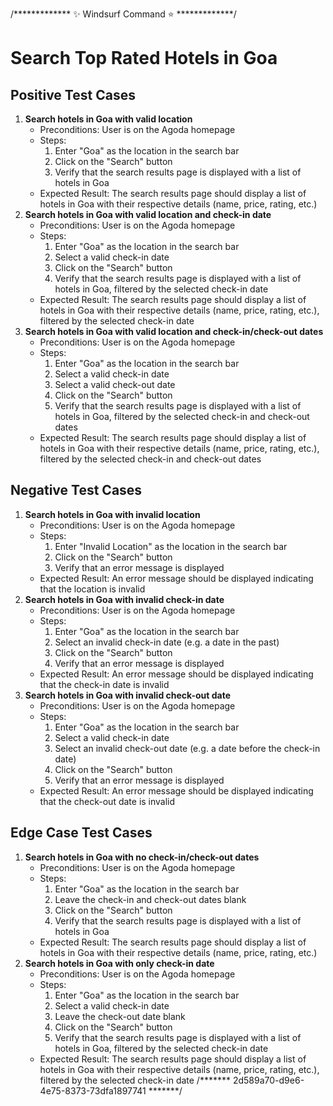 /*************  ✨ Windsurf Command ⭐  *************/
# Search Top Rated Hotels in Goa

## Positive Test Cases

1. **Search hotels in Goa with valid location**
	* Preconditions: User is on the Agoda homepage
	* Steps:
		1. Enter "Goa" as the location in the search bar
		2. Click on the "Search" button
		3. Verify that the search results page is displayed with a list of hotels in Goa
	* Expected Result: The search results page should display a list of hotels in Goa with their respective details (name, price, rating, etc.)
2. **Search hotels in Goa with valid location and check-in date**
	* Preconditions: User is on the Agoda homepage
	* Steps:
		1. Enter "Goa" as the location in the search bar
		2. Select a valid check-in date
		3. Click on the "Search" button
		4. Verify that the search results page is displayed with a list of hotels in Goa, filtered by the selected check-in date
	* Expected Result: The search results page should display a list of hotels in Goa with their respective details (name, price, rating, etc.), filtered by the selected check-in date
3. **Search hotels in Goa with valid location and check-in/check-out dates**
	* Preconditions: User is on the Agoda homepage
	* Steps:
		1. Enter "Goa" as the location in the search bar
		2. Select a valid check-in date
		3. Select a valid check-out date
		4. Click on the "Search" button
		5. Verify that the search results page is displayed with a list of hotels in Goa, filtered by the selected check-in and check-out dates
	* Expected Result: The search results page should display a list of hotels in Goa with their respective details (name, price, rating, etc.), filtered by the selected check-in and check-out dates

## Negative Test Cases

1. **Search hotels in Goa with invalid location**
	* Preconditions: User is on the Agoda homepage
	* Steps:
		1. Enter "Invalid Location" as the location in the search bar
		2. Click on the "Search" button
		3. Verify that an error message is displayed
	* Expected Result: An error message should be displayed indicating that the location is invalid
2. **Search hotels in Goa with invalid check-in date**
	* Preconditions: User is on the Agoda homepage
	* Steps:
		1. Enter "Goa" as the location in the search bar
		2. Select an invalid check-in date (e.g. a date in the past)
		3. Click on the "Search" button
		4. Verify that an error message is displayed
	* Expected Result: An error message should be displayed indicating that the check-in date is invalid
3. **Search hotels in Goa with invalid check-out date**
	* Preconditions: User is on the Agoda homepage
	* Steps:
		1. Enter "Goa" as the location in the search bar
		2. Select a valid check-in date
		3. Select an invalid check-out date (e.g. a date before the check-in date)
		4. Click on the "Search" button
		5. Verify that an error message is displayed
	* Expected Result: An error message should be displayed indicating that the check-out date is invalid

## Edge Case Test Cases

1. **Search hotels in Goa with no check-in/check-out dates**
	* Preconditions: User is on the Agoda homepage
	* Steps:
		1. Enter "Goa" as the location in the search bar
		2. Leave the check-in and check-out dates blank
		3. Click on the "Search" button
		4. Verify that the search results page is displayed with a list of hotels in Goa
	* Expected Result: The search results page should display a list of hotels in Goa with their respective details (name, price, rating, etc.)
2. **Search hotels in Goa with only check-in date**
	* Preconditions: User is on the Agoda homepage
	* Steps:
		1. Enter "Goa" as the location in the search bar
		2. Select a valid check-in date
		3. Leave the check-out date blank
		4. Click on the "Search" button
		5. Verify that the search results page is displayed with a list of hotels in Goa, filtered by the selected check-in date
	* Expected Result: The search results page should display a list of hotels in Goa with their respective details (name, price, rating, etc.), filtered by the selected check-in date
/*******  2d589a70-d9e6-4e75-8373-73dfa1897741  *******/    